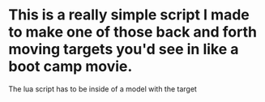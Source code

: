 # This is a really simple script I made to make one of those back and forth moving targets you'd see in like a boot camp movie.

The lua script has to be inside of a model with the target